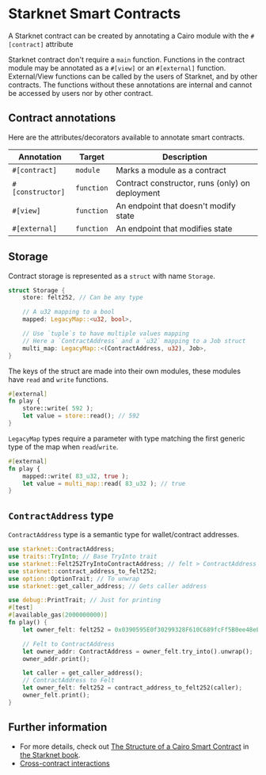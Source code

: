 # Starknet Smart Contracts

A Starknet contract can be created by annotating a Cairo module with the `#[contract]` attribute

Starknet contract don't require a `main` function.
Functions in the contract module may be annotated as a `#[view]` or an `#[external]` function. External/View functions can be called by the users of Starknet, and by other contracts. The functions without these annotations are internal and cannot be accessed by users nor by other contract.

## Contract annotations

Here are the attributes/decorators available to annotate smart contracts.

| Annotation       | Target     | Description                                     |
| ---------------- | ---------- | ----------------------------------------------- |
| `#[contract]`    | `module`   | Marks a module as a contract                    |
| `#[constructor]` | `function` | Contract constructor, runs (only) on deployment |
| `#[view]`        | `function` | An endpoint that doesn't modify state           |
| `#[external]`    | `function` | An endpoint that modifies state                 |

## Storage

Contract storage is represented as a `struct` with name `Storage`.

```rust
struct Storage {
	store: felt252, // Can be any type

	// A u32 mapping to a bool
	mapped: LegacyMap::<u32, bool>,

	// Use `tuple`s to have multiple values mapping
	// Here a `ContractAddress` and a `u32` mapping to a Job struct
	multi_map: LegacyMap::<(ContractAddress, u32), Job>,
}
```

The keys of the struct are made into their own modules, these modules have `read` and `write` functions.

```rust
#[external]
fn play {
	store::write( 592 );
	let value = store::read(); // 592
}
```

`LegacyMap` types require a parameter with type matching the first generic type of the map when `read`/`write`.

```rust
#[external]
fn play {
	mapped::write( 83_u32, true );
	let value = multi_map::read( 83_u32 ); // true
}
```

## `ContractAddress` type

`ContractAddress` type is a semantic type for wallet/contract addresses.

```rust
use starknet::ContractAddress;
use traits::TryInto; // Base TryInto trait
use starknet::Felt252TryIntoContractAddress; // felt > ContractAddress impl
use starknet::contract_address_to_felt252;
use option::OptionTrait; // To unwrap
use starknet::get_caller_address; // Gets caller address

use debug::PrintTrait; // Just for printing
#[test]
#[available_gas(2000000000)]
fn play() {
	let owner_felt: felt252 = 0x0390595E0f30299328F610C689fcFf5B0ee48eE971f0742b5568e5Dd1DE6e324;

	// Felt to ContractAddress
	let owner_addr: ContractAddress = owner_felt.try_into().unwrap();
	owner_addr.print();

	let caller = get_caller_address();
	// ContractAddress to Felt
	let owner_felt: felt252 = contract_address_to_felt252(caller);
	owner_felt.print();
}
```

## Further information

-   For more details, check out [The Structure of a Cairo Smart Contract](https://book.starknet.io/chapter_2/structure.html) in [the Starknet book](https://book.starknet.io).
-   [Cross-contract interactions](https://cairo-book.github.io/ch09-00-00-abis-and-cross-contract-interactions.html)
